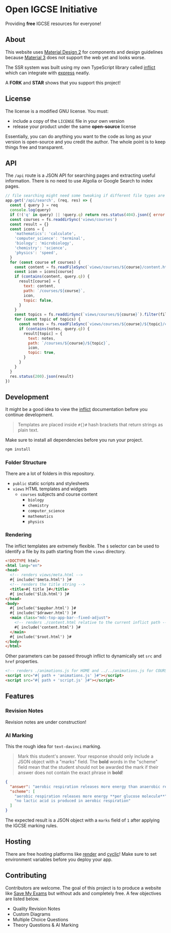 # Open IGCSE Initiative

Providing **free** IGCSE resources for everyone!

## About

This website uses [Material Design 2](https://m2.material.io) for components and design guidelines because [Material 3](https://m3.material.io) does not support the web yet and looks worse. 

The SSR system was built using my own TypeScript library called [inflict](https://github.com/inflictjs/inflict) which can integrate with [express](https://github.com/expressjs) neatly. 

A **FORK** and **STAR** shows that you support this project! 

## License

The license is a modified GNU license. You must: 
- include a copy of the `LICENSE` file in your own version
- release your product under the same **open-source** license

Essentially, you can do anything you want to the code as long as your version is open-source and you credit the author. The whole point is to keep things free and transparent. 

## API

The `/api` route is a JSON API for searching pages and extracting useful information. There is no need to use Algolia or Google Search to index pages. 

```js
// file searching might need some tweaking if different file types are included other than .html in views
app.get('/api/search', (req, res) => {
  const { query } = req
  console.log(query)
  if (!('q' in query) || !query.q) return res.status(404).json({ error: 'empty query' })
  const courses = fs.readdirSync('views/courses')
  const result = {}
  const icons = {
    'mathematics': 'calculate',
    'computer_science': 'terminal',
    'biology': 'microbiology',
    'chemistry': 'science',
    'physics': 'speed',
  }
  for (const course of courses) {
    const content = fs.readFileSync(`views/courses/${course}/content.html`, 'utf-8').replaceAll(/<\/*[A-z0-9 ="#{}.$/:-]+>/g, '')
    const icon = icons[course]
    if (contains(content, query.q)) {
      result[course] = {
        text: content,
        path: `/courses/${course}`,
        icon,
        topic: false,
      }
    }
    const topics = fs.readdirSync(`views/courses/${course}`).filter(file => !file.endsWith('.html'))
    for (const topic of topics) {
      const notes = fs.readFileSync(`views/courses/${course}/${topic}/content.html`, 'utf-8').replaceAll(/<\/*[A-z0-9 ="#{}.$/:-]+>/g, '')
      if (contains(notes, query.q)) {
        result[topic] = {
          text: notes,
          path: `/courses/${course}/${topic}`,
          icon,
          topic: true,
        }
      }
    }
  }
  res.status(200).json(result)
})
```

## Development

It might be a good idea to view the [inflict](https://npmjs.com/inflict) documentation before you continue development.
> Templates are placed inside `#{}#` hash brackets that return strings as plain text.

Make sure to install all dependencies before you run your project.

```sh
npm install
```

### Folder Structure

There are a lot of folders in this repository.
- `public` static scripts and stylesheets
- `views` HTML templates and widgets
  - `courses` subjects and course content
    - `biology`
    - `chemistry`
    - `computer_science`
    - `mathematics`
    - `physics`

### Rendering

The inflict templates are extremely flexible. The `$` selector can be used to identify a file by its path starting from the `views` directory. 

```html
<!DOCTYPE html>
<html lang="en">
<head>
  <!-- renders views/meta.html -->
  #{ include('$meta.html') }#
  <!-- renders the title string -->
  <title>#{ title }#</title>
  #{ include('$lib.html') }#
</head>
<body>
  #{ include('$appbar.html') }#
  #{ include('$drawer.html') }#
  <main class="mdc-top-app-bar--fixed-adjust">
    <!-- renders ./content.html relative to the current inflict path -->
    #{ include('content.html') }#
  </main>
  #{ include('$root.html') }#
</body>
</html>
```

Other parameters can be passed through inflict to dynamically set `src` and `href` properties. 

```html
<!-- renders ./animations.js for HOME and ../../animations.js for COURSES -->
<script src="#{ path + 'animations.js' }#"></script>
<script src="#{ path + 'script.js' }#"></script>
```

## Features

### Revision Notes

Revision notes are under construction!

### AI Marking

This the rough idea for `text-davinci` marking.

> Mark this student's answer. Your response should only include a JSON object with a "marks" field. The **bold** words in the "scheme" field mean that the student should not be awarded the mark if their answer does not contain the exact phrase in **bold**! 

```json
{ 
  "answer": "aerobic respiration releases more energy than anaerobic respiration and produces no lactic acid", 
  "scheme": [
    "aerobic respiration releases more energy **per glucose molecule**", 
    "no lactic acid is produced in aerobic respiration"
  ]
}
```

The expected result is a JSON object with a `marks` field of `1` after applying the IGCSE marking rules.

## Hosting

There are free hosting platforms like [render](https://render.com) and [cyclic](https://cyclic.sh)! Make sure to set environment variables before you deploy your app. 

## Contributing

Contributors are welcome. The goal of this project is to produce a website like [Save My Exams](https://savemyexams.co.uk) but without ads and completely free. A few objectives are listed below. 
- Quality Revision Notes 
- Custom Diagrams 
- Multiple Choice Questions
- Theory Questions & AI Marking